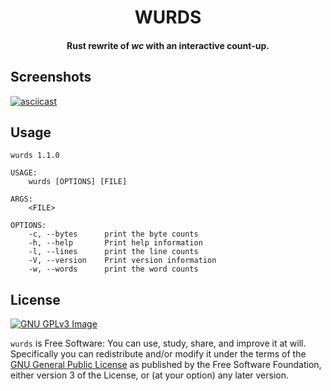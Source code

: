 <h1 align="center">WURDS</h1>
<h4 align="center">Rust rewrite of <i>wc</i> with an interactive count-up.</h4>

## Screenshots

[![asciicast](https://asciinema.org/a/YTYx1D1PRRrNsyALIYTG9zdVN.svg)](https://asciinema.org/a/YTYx1D1PRRrNsyALIYTG9zdVN)

## Usage

```
wurds 1.1.0

USAGE:
    wurds [OPTIONS] [FILE]

ARGS:
    <FILE>

OPTIONS:
    -c, --bytes      print the byte counts
    -h, --help       Print help information
    -l, --lines      print the line counts
    -V, --version    Print version information
    -w, --words      print the word counts
```

## License

[![GNU GPLv3 Image](https://www.gnu.org/graphics/gplv3-127x51.png)](https://www.gnu.org/licenses/gpl-3.0.en.html)

`wurds` is Free Software: You can use, study, share, and improve it at will. Specifically you can redistribute and/or modify it under the terms of the [GNU General Public License](https://www.gnu.org/licenses/gpl.html) as published by the Free Software Foundation, either version 3 of the License, or (at your option) any later version.